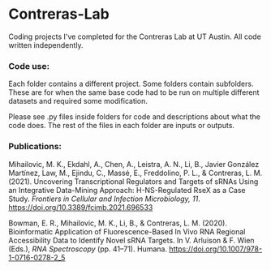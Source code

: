 # Contreras-Lab
Coding projects I've completed for the Contreras Lab at UT Austin. All code written independently.

### Code use:
Each folder contains a different project.
Some folders contain subfolders. These are for when the same base code had to be run on multiple different datasets and required some modification.

Please see .py files inside folders for code and descriptions about what the code does.
The rest of the files in each folder are inputs or outputs.

### Publications:
Mihailovic, M. K., Ekdahl, A., Chen, A., Leistra, A. N., Li, B., Javier González Martínez, Law, M., Ejindu, C., Massé, E., Freddolino, P. L., & Contreras, L. M. (2021). Uncovering Transcriptional Regulators and Targets of sRNAs Using an Integrative Data-Mining Approach: H-NS-Regulated RseX as a Case Study. <i>Frontiers in Cellular and Infection Microbiology, 11</i>. https://doi.org/10.3389/fcimb.2021.696533

Bowman, E. R., Mihailovic, M. K., Li, B., & Contreras, L. M. (2020). Bioinformatic Application of Fluorescence-Based In Vivo RNA Regional Accessibility Data to Identify Novel sRNA Targets. In V. Arluison & F. Wien (Eds.), <i>RNA Spectroscopy</i> (pp. 41–71). Humana. https://doi.org/10.1007/978-1-0716-0278-2_5

